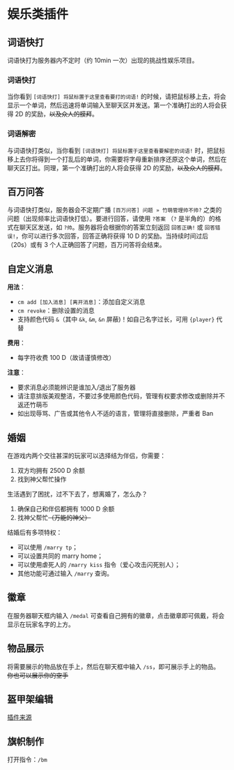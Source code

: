 # 娱乐类插件

## 词语快打

词语快打为服务器内不定时（约 10min 一次）出现的挑战性娱乐项目。

### 词语快打

当你看到 `[词语快打] 将鼠标置于这里查看要打的词语!` 的时候，请把鼠标移上去，将会显示一个单词，然后迅速将单词输入至聊天区并发送。第一个准确打出的人将会获得 2D 的奖励，~~以及众人的膜拜~~。

### 词语解密

与词语快打类似，当你看到 `[词语快打] 将鼠标置于这里查看要解密的词语!` 时，把鼠标移上去你将得到一个打乱后的单词，你需要将字母重新排序还原这个单词，然后在聊天区打出。同理，第一个准确打出的人将会获得 2D 的奖励，~~以及众人的膜拜~~。

## 百万问答

与词语快打类似，服务器会不定期广播 `[百万问答] 问题 » 竹萌管理帅不帅?` 之类的问题（出现频率比词语快打低）。要进行回答，请使用 `?答案` （`?` 是半角的）的格式在聊天区发送，如 `?帅`。服务器将会根据你的答案立刻返回 `回答正确!` 或 `回答错误!`，你可以进行多次回答，回答正确将获得 10 D 的奖励。当持续时间过后（20s）或有 3 个人正确回答了问题，百万问答将会结束。

## 自定义消息 <a id="cm"></a>

**用法**：

* `cm add [加入消息] [离开消息]`：添加自定义消息
* `cm revoke`：删除设置的消息
* 支持颜色代码 `&`（其中 `&k`, `&m`, `&n` 屏蔽\)！如自己名字过长，可用 `{player}` 代替

**费用**：

* 每字符收费 100 D（故请谨慎修改）

**注意**：

* 要求消息必须能辨识是谁加入/退出了服务器
* 请注意排版美观整洁，不要过多使用颜色代码，管理有权要求修改或删除并不返还竹萌币
* 如出现辱骂、广告或其他令人不适的语言，管理将直接删除，严重者 Ban

## 婚姻 <a id="marry"></a>

在游戏内两个交往甚深的玩家可以选择结为伴侣，你需要：

1. 双方均拥有 2500 D 余额
2. 找到神父帮忙操作

生活遇到了困扰，过不下去了，想离婚了，怎么办？

1. 确保自己和伴侣都拥有 1000 D 余额
2. 找神父帮忙~~（万能的神父）~~

结婚后有多项特权：

* 可以使用 `/marry tp`；
* 可以设置共同的 marry home；
* 可以使用虐死人的 `/marry kiss` 指令（爱心攻击闪死别人）；
* 其他功能可通过输入 `/marry` 查询。

## 徽章 <a id="medal"></a>

在服务器聊天框内输入 `/medal` 可查看自己拥有的徽章，点击徽章即可佩戴，将会显示在玩家名字的上方。

## 物品展示 <a id="ss"></a>

将需要展示的物品放在手上，然后在聊天框中输入 `/ss`，即可展示手上的物品。  
~~你也可以展示你的空手~~

## 盔甲架编辑

[插件来源](https://www.spigotmc.org/resources/armor-stand-editor.7688/)

## 旗帜制作 <a id="bm"></a>

打开指令：`/bm`

